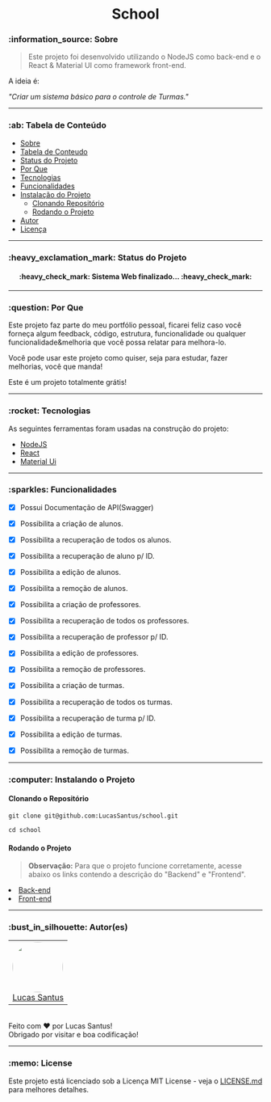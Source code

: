 <h1 align="center">School</h1>

<h3 id="sobre">:information_source: Sobre</h3>

> Este projeto foi desenvolvido utilizando o NodeJS como back-end e o React & Material UI como framework front-end. 

A ideia é:

_"Criar um sistema básico para o controle de Turmas."_

--------------------------------------------------------------------------------------

<h3 id="tabela-de-conteudo">:ab: Tabela de Conteúdo</h3>

* [Sobre](#sobre)
* [Tabela de Conteudo](#tabela-de-conteudo)
* [Status do Projeto](#status)
* [Por Que](#por-que)
* [Tecnologias](#tecnologias)
* [Funcionalidades](#funcionalidades)
* [Instalação do Projeto](#instalando)
    * [Clonando Repositório](#clonando)
    * [Rodando o Projeto](#rodando)
* [Autor](#autor)
* [Licença](#license)

--------------------------------------------------------------------------------------

<h3 id="status">:heavy_exclamation_mark: Status do Projeto</h3>

<h4 align="center"> 
	:heavy_check_mark: Sistema Web finalizado... :heavy_check_mark:
</h4>

--------------------------------------------------------------------------------------

<h3 id="por-que">:question: Por Que</h3>

Este projeto faz parte do meu portfólio pessoal, ficarei feliz caso você forneça algum feedback, código, estrutura, funcionalidade ou qualquer funcionalidade&melhoria que você possa relatar para melhora-lo.

Você pode usar este projeto como quiser, seja para estudar, fazer melhorias, você que manda!

Este é um projeto totalmente grátis!

--------------------------------------------------------------------------------------

<h3 id="tecnologias">:rocket: Tecnologias</h3>

As seguintes ferramentas foram usadas na construção do projeto:

- [NodeJS](https://nodejs.org/en/)
- [React](https://pt-br.reactjs.org/)
- [Material Ui](https://mui.com/pt/)

--------------------------------------------------------------------------------------

<h3 id="funcionalidades">:sparkles: Funcionalidades</h3>

- [X] Possui Documentação de API(Swagger)

- [X] Possibilita a criação de alunos.
- [X] Possibilita a recuperação de todos os alunos.
- [X] Possibilita a recuperação de aluno p/ ID.
- [X] Possibilita a edição de alunos.
- [X] Possibilita a remoção de alunos.

- [X] Possibilita a criação de professores.
- [X] Possibilita a recuperação de todos os professores.
- [X] Possibilita a recuperação de professor p/ ID.
- [X] Possibilita a edição de professores.
- [X] Possibilita a remoção de professores.

- [X] Possibilita a criação de turmas.
- [X] Possibilita a recuperação de todos os turmas.
- [X] Possibilita a recuperação de turma p/ ID.
- [X] Possibilita a edição de turmas.
- [X] Possibilita a remoção de turmas.
	
--------------------------------------------------------------------------------------

<h3 id="instalando">:computer: Instalando o Projeto</h3>

<h4 id="clonando">Clonando o Repositório</h4>

```
git clone git@github.com:LucasSantus/school.git

cd school
```

<h4 id="rodando">Rodando o Projeto</h4>

> **Observação:** Para que o projeto funcione corretamente, acesse abaixo os links contendo a descrição do "Backend" e "Frontend".

<li>
	<a href="backend/README.md">Back-end</a>
</li>

<li>
	<a href="frontend/README.md">Front-end</a>
</li>

--------------------------------------------------------------------------------------

<h3 id="autor">:bust_in_silhouette: Autor(es)</h3>

<table>
	<tr>
		<td>
			<div> 
				<a href="https://github.com/LucasSantus">
					<img style="border-radius: 50%;" src="https://github.com/LucasSantus.png" width="100px;" alt=""/>
					<br />
					Lucas Santus
				</a>
			</div>
		</td>
	</tr>
</table>
<br />
Feito com ❤️ por Lucas Santus!<br />
Obrigado por visitar e boa codificação!<br />

--------------------------------------------------------------------------------------

<h3 id="license">:memo: License</h3>

Este projeto está licenciado sob a Licença MIT License - veja o [LICENSE.md](https://github.com/LucasSantus/school/blob/master/LICENSE) para melhores detalhes.
